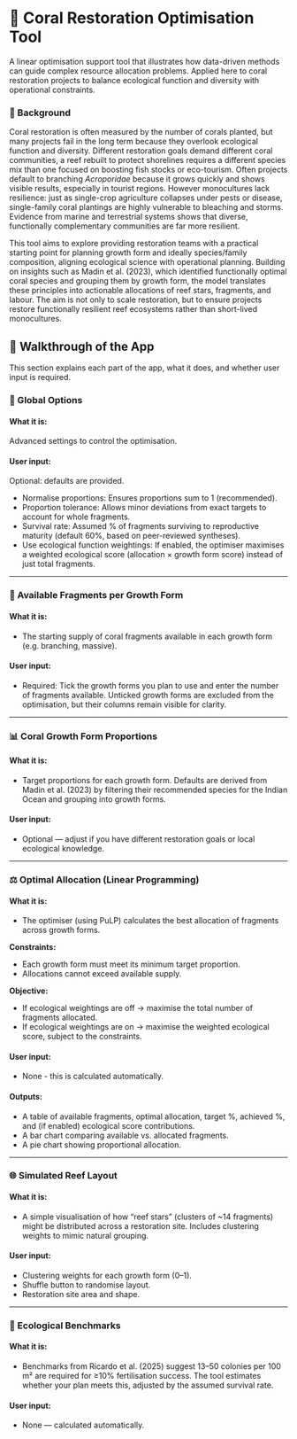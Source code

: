 # 🪸 Coral Restoration Optimisation Tool

A linear optimisation support tool that illustrates how data-driven methods can guide complex resource allocation problems. Applied here to coral restoration projects to balance ecological function and diversity with operational constraints.

### 📖 Background
Coral restoration is often measured by the number of corals planted, but many projects fail in the long term because they overlook ecological function and diversity. Different restoration goals demand different coral communities, a reef rebuilt to protect shorelines requires a different species mix than one focused on boosting fish stocks or eco-tourism.
Often projects default to branching _Acroporidae_ because it grows quickly and shows visible results, especially in tourist regions. However monocultures lack resilience: just as single-crop agriculture collapses under pests or disease, single-family coral plantings are highly vulnerable to bleaching and storms. Evidence from marine and terrestrial systems shows that diverse, functionally complementary communities are far more resilient. 

This tool aims to explore providing restoration teams with a practical starting point for planning growth form and ideally species/family composition, aligning ecological science with operational planning. Building on insights such as Madin et al. (2023), which identified functionally optimal coral species and grouping them by growth form, the model translates these principles into actionable allocations of reef stars, fragments, and labour. The aim is not only to scale restoration, but to ensure projects restore functionally resilient reef ecosystems rather than short-lived monocultures.


## 🚶 Walkthrough of the App

This section explains each part of the app, what it does, and whether user input is required.

### 🔧 Global Options

#### What it is: 
Advanced settings to control the optimisation.
#### User input: 
Optional: defaults are provided.
- Normalise proportions: Ensures proportions sum to 1 (recommended).
- Proportion tolerance: Allows minor deviations from exact targets to account for whole fragments.
- Survival rate: Assumed % of fragments surviving to reproductive maturity (default 60%, based on peer-reviewed syntheses).
- Use ecological function weightings: If enabled, the optimiser maximises a weighted ecological score (allocation × growth form score) instead of just total fragments.
--- 
### 🪸 Available Fragments per Growth Form

#### What it is: 
- The starting supply of coral fragments available in each growth form (e.g. branching, massive).
#### User input: 
- Required: Tick the growth forms you plan to use and enter the number of fragments available. Unticked growth forms are excluded from the optimisation, but their columns remain visible for clarity.
---
### 📊 Coral Growth Form Proportions

#### What it is: 
- Target proportions for each growth form. Defaults are derived from Madin et al. (2023) by filtering their recommended species for the Indian Ocean and grouping into growth forms.
#### User input:
- Optional — adjust if you have different restoration goals or local ecological knowledge.
---
### ⚖️ Optimal Allocation (Linear Programming)

#### What it is: 
- The optimiser (using PuLP) calculates the best allocation of fragments across growth forms.

**Constraints:**
 - Each growth form must meet its minimum target proportion.
 - Allocations cannot exceed available supply.

**Objective:**
- If ecological weightings are off → maximise the total number of fragments allocated.
- If ecological weightings are on → maximise the weighted ecological score, subject to the constraints.
#### User input: 
- None - this is calculated automatically.
#### Outputs:
- A table of available fragments, optimal allocation, target %, achieved %, and (if enabled) ecological score contributions.
- A bar chart comparing available vs. allocated fragments.
- A pie chart showing proportional allocation.
---
### 🌐 Simulated Reef Layout

#### What it is: 
- A simple visualisation of how “reef stars” (clusters of ~14 fragments) might be distributed across a restoration site. Includes clustering weights to mimic natural grouping.
#### User input:
- Clustering weights for each growth form (0–1).
- Shuffle button to randomise layout.
- Restoration site area and shape.
---
### 📏 Ecological Benchmarks
#### What it is: 
- Benchmarks from Ricardo et al. (2025) suggest 13–50 colonies per 100 m² are required for ≥10% fertilisation success. The tool estimates whether your plan meets this, adjusted by the assumed survival rate.
#### User input: 
- None — calculated automatically.

